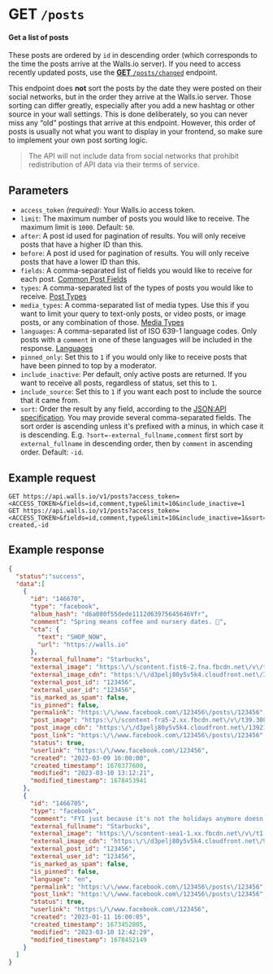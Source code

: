 # GET `/posts`

#### Get a list of posts

These posts are ordered by `id` in descending order (which corresponds to the time the posts arrive at the Walls.io server). If you need to access recently updated posts, use the [**GET** `/posts/changed`][GET /posts/changed] endpoint.

This endpoint does **not** sort the posts by the date they were posted on their social networks, but in the order they arrive at the Walls.io server. 
Those sorting can differ greatly, especially after you add a new hashtag or other source in your wall settings. 
This is done deliberately, so you can never miss any “old” postings that arrive at this endpoint. 
However, this order of posts is usually not what you want to display in your frontend, so make sure to implement your own post sorting logic.

>The API will not include data from social networks that prohibit redistribution of API data via their terms of service.

## Parameters
- `access_token` *(required)*: Your Walls.io access token.
- `limit`: The maximum number of posts you would like to receive. The maximum limit is `1000`. Default: `50`.
- `after`: A post id used for pagination of results. You will only receive posts that have a higher ID than this.
- `before`: A post id used for pagination of results. You will only receive posts that have a lower ID than this.
- `fields`: A comma-separated list of fields you would like to receive for each post. [Common Post Fields]
- `types`: A comma-separated list of the types of posts you would like to receive. [Post Types]
- `media_types`: A comma-separated list of media types. Use this if you want to limit your query to text-only posts, or video posts, or image posts, or any combination of those. [Media Types]
- `languages`: A comma-separated list of ISO 639-1 language codes. Only posts with a `comment` in one of these languages will be included in the response. [Languages]
- `pinned_only`: Set this to `1` if you would only like to receive posts that have been pinned to top by a moderator.
- `include_inactive`: Per default, only active posts are returned. If you want to receive all posts, regardless of status, set this to `1`.
- `include_source`: Set this to `1` if you want each post to include the source that it came from.
- `sort`: Order the result by any field, according to the [JSON:API specification]. You may provide several comma-separated fields. The sort order is ascending unless it's prefixed with a minus, in which case it is descending. E.g. `?sort=-external_fullname,comment` first sort by `external_fullname` in descending order, then by `comment` in ascending order. Default: `-id`.


## Example request
```
GET https://api.walls.io/v1/posts?access_token=<ACCESS_TOKEN>&fields=id,comment,type&limit=10&include_inactive=1
GET https://api.walls.io/v1/posts?access_token=<ACCESS_TOKEN>&fields=id,comment,type&limit=10&include_inactive=1&sort=-created,-id
```


## Example response

```json
{
  "status":"success",
  "data":[
    {
      "id": "146670",
      "type": "facebook",
      "album_hash": "d6a080f55dede1112d63975645646Vfr",
      "comment": "Spring means coffee and nursery dates. 🌿",
      "cta": {
        "text": "SHOP_NOW",
        "url": "https://walls.io"
      },
      "external_fullname": "Starbucks",
      "external_image": "https:\/\/scontent.fist6-2.fna.fbcdn.net\/v\/t1.6435-1\/123456_1234567_4295515389661544448_n.png",
      "external_image_cdn": "https:\/\/d3pelj80y5v5k4.cloudfront.net\/35bce284-321b-4dfb-b9c9-782a51251c92",
      "external_post_id": "123456",
      "external_user_id": "123456",
      "is_marked_as_spam": false,
      "is_pinned": false,
      "permalink": "https:\/\/www.facebook.com\/123456\/posts\/123456",
      "post_image": "https:\/\/scontent-fra5-2.xx.fbcdn.net\/v\/t39.30808-6\/123456_123456_2587047266154587271_n.png",
      "post_image_cdn": "https:\/\/d3pelj80y5v5k4.cloudfront.net\/139219be-5d11-42f1-8ce8-8bff39ba293f",
      "post_link": "https:\/\/www.facebook.com\/123456\/posts\/123456",
      "status": true,
      "userlink": "https:\/\/www.facebook.com\/123456",
      "created": "2023-03-09 16:00:00",
      "created_timestamp": 1678377600,
      "modified": "2023-03-10 13:12:21",
      "modified_timestamp": 1678453941
    },
    {
      "id": "1466705",
      "type": "facebook",
      "comment": "FYI just because it's not the holidays anymore doesn't mean you still can't get a little treat with your coffee. 😉🍪",
      "external_fullname": "Starbucks",
      "external_image": "https:\/\/scontent-sea1-1.xx.fbcdn.net\/v\/t1.6435-1\/55680146_123456_123456_n.png",
      "external_image_cdn": "https:\/\/d3pelj80y5v5k4.cloudfront.net\/926fc6e1-2dbe-49b5-a785-0b343e052218",
      "external_post_id": "123456",
      "external_user_id": "123456",
      "is_marked_as_spam": false,
      "is_pinned": false,
      "language": "en",
      "permalink": "https:\/\/www.facebook.com\/123456\/posts\/123456",
      "post_link": "https:\/\/www.facebook.com\/123456\/posts\/123456",
      "status": true,
      "userlink": "https:\/\/www.facebook.com\/123456",
      "created": "2023-01-11 16:00:05",
      "created_timestamp": 1673452805,
      "modified": "2023-03-10 12:42:29",
      "modified_timestamp": 1678452149
    }
  ]
}
```

[Common Post Fields]: /Common_Post_Fields.md "List of fields common to all posts endpoints"
[GET /posts/changed]: GET_posts-changed.md "Get a list of posts for a wall, ordered by the time they were updated"
[Languages]: ../Languages.md "List of possible languages and language codes"
[Media Types]: ../Media_Types.md "List of media types"
[Post Types]: /Post_Types.md "List of possible post types"
[JSON:API specification]: https://jsonapi.org/format/#fetching-sorting
